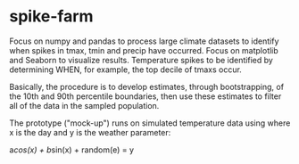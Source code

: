 # spike-farm

Focus on numpy and pandas to process large climate datasets to identify when spikes in tmax, tmin and precip have occurred. Focus on matplotlib and Seaborn to visualize results. Temperature spikes to be identified by determining WHEN, for example, the top decile of tmaxs occur. 

Basically, the procedure is to develop estimates, through bootstrapping, of the 10th and 90th percentile boundaries, then use these estimates to filter all of the data in the sampled population.

The prototype ("mock-up") runs on simulated temperature data using where x is the day and y is the weather parameter:

a*cos(x) + b*sin(x) + random(e) = y








